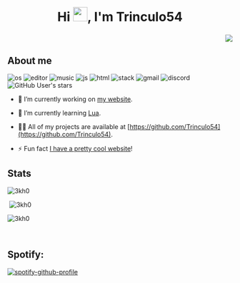 <br>
<br>
<h1 align="center">Hi <img
src="https://github.com/blackcater/blackcater/raw/main/images/Hi.gif" height="32" />, I'm Trinculo54</h1>
<h3 align="right"><img src="https://readme-typing-svg.herokuapp.com?vCenter=true&lines=HTML+Coder;JavaScript+Developer;fluent+in+over+6+million+forms+of+communication"></h3>
<h2>About me</h2>
<p align="left"> 
  <img src="https://img.shields.io/badge/OS-macOS-lightgrey/?logo=apple" alt="os">
  <img src="https://img.shields.io/badge/Editor-VS%20Code-blue/?logo=visualstudiocode&logoColor=blue&color=blue" alt="editor">
  <img src="https://img.shields.io/badge/Listens%20to-Spotify-blue/?logo=spotify&logoColor=warning&color=1DB954" alt="music">
  <img src="https://img.shields.io/badge/Knows-JavaScript-blue/?logo=javascript&logoColor=warning&color=yellow" alt="js">
  <img src="https://img.shields.io/badge/Knows-HTML-blue/?logo=html5&logoColor=warning&color=orange" alt="html">
  <img src="https://img.shields.io/badge/Uses-stackoverflow-blue/?logo=stackoverflow&logoColor=warning&color=ef8236" alt="stack">
  <img alt="gmail" src="https://img.shields.io/badge/Uses-Gmail-blue/?logo=gmail&logoColor=warning&color=red">
  <img src="https://img.shields.io/badge/Uses-Discord-blue/?logo=discord&logoColor=warning&color=7289DA" alt="discord">
  <img alt="GitHub User's stars" src="https://img.shields.io/github/stars/Trinculo54?color=yellow&label=User%20Stars&logo=github&logoColor=yellow">
       </p>

- 🔭 I’m currently working on [my website](https://www.trinculo54.dev).

- 🌱 I’m currently learning [Lua](https://developer.roblox.com/en-us/onboarding/intro-to-coding/).

- 👨‍💻 All of my projects are available at [https://github.com/Trinculo54](https://github.com/Trinculo54).

- ⚡ Fun fact [I have a pretty cool website](https://www.trinculo54.dev)!

<h2 align="left">Stats</h2>

<p><img  src="https://github-readme-stats.vercel.app/api/top-langs?username=Trinculo54&show_icons=true&theme=dark&locale=en&langs_count=10&layout=compact" alt="3kh0" /></p>
<p>&nbsp;<img src="https://github-readme-stats.vercel.app/api?username=Trinculo54&show_icons=true&theme=dark&locale=en" alt="3kh0" /></p>
<p><img src="https://github-readme-streak-stats.herokuapp.com/?user=Trinculo54&theme=dark" alt="3kh0" /></p><br>
  </html>

## Spotify:

[![spotify-github-profile](https://spotify-github-profile.vercel.app/api/view?uid=jamiep360&cover_image=true&theme=default&bar_color_cover=true)](https://github.com/kittinan/spotify-github-profile)
</html>
